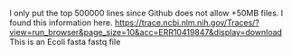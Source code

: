 I only put the top 500000 lines since Github does not allow +50MB files.
I found this information here.
https://trace.ncbi.nlm.nih.gov/Traces/?view=run_browser&page_size=10&acc=ERR10419847&display=download
This is an Ecoli fasta fastq file